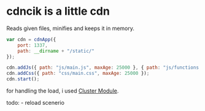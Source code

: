 ﻿# cdncik is a little cdn

Reads given files, minifies and keeps it in memory.

```js
var cdn = cdnApp({
    port: 1337,
    path: __dirname + "/static/"
});

cdn.addJs({ path: "js/main.js", maxAge: 25000 }, { path: "js/functions.js", maxAge: 0 });
cdn.addCss({ path: "css/main.css", maxAge: 25000 });
cdn.start();
```

for handling the load, i used [Cluster Module](https://nodejs.org/dist/latest-v6.x/docs/api/cluster.html).

todo:
	- reload scenerio
